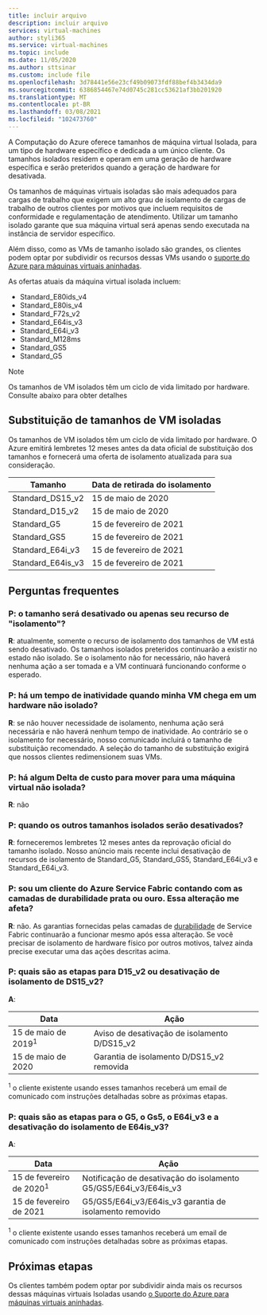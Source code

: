 ```yaml
---
title: incluir arquivo
description: incluir arquivo
services: virtual-machines
author: styli365
ms.service: virtual-machines
ms.topic: include
ms.date: 11/05/2020
ms.author: sttsinar
ms.custom: include file
ms.openlocfilehash: 3d78441e56e23cf49b09073fdf88bef4b3434da9
ms.sourcegitcommit: 6386854467e74d0745c281cc53621af3bb201920
ms.translationtype: MT
ms.contentlocale: pt-BR
ms.lasthandoff: 03/08/2021
ms.locfileid: "102473760"
---
```

A Computação do Azure oferece tamanhos de máquina virtual Isolada, para um tipo de hardware específico e dedicada a um único cliente. Os tamanhos isolados residem e operam em uma geração de hardware específica e serão preteridos quando a geração de hardware for desativada.

Os tamanhos de máquinas virtuais isoladas são mais adequados para cargas de trabalho que exigem um alto grau de isolamento de cargas de trabalho de outros clientes por motivos que incluem requisitos de conformidade e regulamentação de atendimento.  Utilizar um tamanho isolado garante que sua máquina virtual será apenas sendo executada na instância de servidor específico. 


Além disso, como as VMs de tamanho isolado são grandes, os clientes podem optar por subdividir os recursos dessas VMs usando o [suporte do Azure para máquinas virtuais aninhadas](https://azure.microsoft.com/blog/nested-virtualization-in-azure/).

As ofertas atuais da máquina virtual isolada incluem:
* Standard_E80ids_v4
* Standard_E80is_v4
* Standard_F72s_v2
* Standard_E64is_v3
* Standard_E64i_v3
* Standard_M128ms
* Standard_GS5
* Standard_G5


> [!NOTE]
> Os tamanhos de VM isolados têm um ciclo de vida limitado por hardware. Consulte abaixo para obter detalhes

## <a name="deprecation-of-isolated-vm-sizes"></a>Substituição de tamanhos de VM isoladas

Os tamanhos de VM isolados têm um ciclo de vida limitado por hardware. O Azure emitirá lembretes 12 meses antes da data oficial de substituição dos tamanhos e fornecerá uma oferta de isolamento atualizada para sua consideração.

| Tamanho | Data de retirada do isolamento | 
| --- | --- |
| Standard_DS15_v2 | 15 de maio de 2020 |
| Standard_D15_v2  | 15 de maio de 2020 |
| Standard_G5  | 15 de fevereiro de 2021 |
| Standard_GS5  | 15 de fevereiro de 2021 |
| Standard_E64i_v3  | 15 de fevereiro de 2021 |
| Standard_E64is_v3  | 15 de fevereiro de 2021 |


## <a name="faq"></a>Perguntas frequentes
### <a name="q-is-the-size-going-to-get-retired-or-only-its-isolation-feature"></a>P: o tamanho será desativado ou apenas seu recurso de "isolamento"?
**R**: atualmente, somente o recurso de isolamento dos tamanhos de VM está sendo desativado. Os tamanhos isolados preteridos continuarão a existir no estado não isolado. Se o isolamento não for necessário, não haverá nenhuma ação a ser tomada e a VM continuará funcionando conforme o esperado.

### <a name="q-is-there-a-downtime-when-my-vm-lands-on-a-non-isolated-hardware"></a>P: há um tempo de inatividade quando minha VM chega em um hardware não isolado?
**R**: se não houver necessidade de isolamento, nenhuma ação será necessária e não haverá nenhum tempo de inatividade. Ao contrário se o isolamento for necessário, nosso comunicado incluirá o tamanho de substituição recomendado. A seleção do tamanho de substituição exigirá que nossos clientes redimensionem suas VMs.  

### <a name="q-is-there-any-cost-delta-for-moving-to-a-non-isolated-virtual-machine"></a>P: há algum Delta de custo para mover para uma máquina virtual não isolada?
**R**: não

### <a name="q-when-are-the-other-isolated-sizes-going-to-retire"></a>P: quando os outros tamanhos isolados serão desativados?
**R**: forneceremos lembretes 12 meses antes da reprovação oficial do tamanho isolado. Nosso anúncio mais recente inclui desativação de recursos de isolamento de Standard_G5, Standard_GS5, Standard_E64i_v3 e Standard_E64i_v3.  

### <a name="q-im-an-azure-service-fabric-customer-relying-on-the-silver-or-gold-durability-tiers-does-this-change-impact-me"></a>P: sou um cliente do Azure Service Fabric contando com as camadas de durabilidade prata ou ouro. Essa alteração me afeta?
**R**: não. As garantias fornecidas pelas camadas de [durabilidade](../articles/service-fabric/service-fabric-cluster-capacity.md#durability-characteristics-of-the-cluster) de Service Fabric continuarão a funcionar mesmo após essa alteração. Se você precisar de isolamento de hardware físico por outros motivos, talvez ainda precise executar uma das ações descritas acima. 
 
### <a name="q-what-are-the-milestones-for-d15_v2-or-ds15_v2-isolation-retirement"></a>P: quais são as etapas para D15_v2 ou desativação de isolamento de DS15_v2? 
**A**: 
 
| Data | Ação |
|---|---| 
| 15 de maio de 2019<sup>1</sup> | Aviso de desativação de isolamento D/DS15_v2| 
| 15 de maio de 2020 | Garantia de isolamento D/DS15_v2 removida| 

<sup>1</sup> o cliente existente usando esses tamanhos receberá um email de comunicado com instruções detalhadas sobre as próximas etapas.  

### <a name="q-what-are-the-milestones-for-g5-gs5-e64i_v3-and-e64is_v3-isolation-retirement"></a>P: quais são as etapas para o G5, o Gs5, o E64i_v3 e a desativação do isolamento de E64is_v3? 
**A**: 
 
| Data | Ação |
|---|---|
| 15 de fevereiro de 2020<sup>1</sup> | Notificação de desativação do isolamento G5/GS5/E64i_v3/E64is_v3 |
| 15 de fevereiro de 2021 | G5/GS5/E64i_v3/E64is_v3 garantia de isolamento removido |

<sup>1</sup> o cliente existente usando esses tamanhos receberá um email de comunicado com instruções detalhadas sobre as próximas etapas.  

## <a name="next-steps"></a>Próximas etapas

Os clientes também podem optar por subdividir ainda mais os recursos dessas máquinas virtuais Isoladas usando [o Suporte do Azure para máquinas virtuais aninhadas](https://azure.microsoft.com/blog/nested-virtualization-in-azure/).
